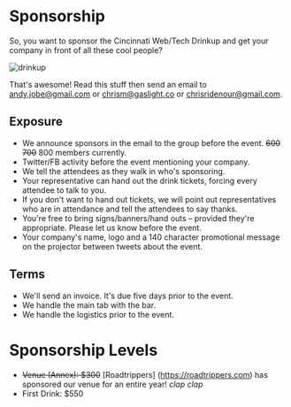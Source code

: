 # Sponsorship

So, you want to sponsor the Cincinnati Web/Tech Drinkup and get your company in front
of all these cool people?

![drinkup](http://photos3.meetupstatic.com/photos/event/a/5/a/c/highres_221142412.jpeg)

That's awesome! Read this stuff
then send an email to andy.jobe@gmail.com or chrism@gaslight.co or chrisridenour@gmail.com.

## Exposure

* We announce sponsors in the email to the group before the event. ~~600~~ ~~700~~ 800 members currently.
* Twitter/FB activity before the event mentioning your company.
* We tell the attendees as they walk in who's sponsoring.
* Your representative can hand out the drink tickets, forcing every attendee to talk to you.
* If you don't want to hand out tickets, we will point out representatives who are in attendance and tell the attendees to say thanks.
* You're free to bring signs/banners/hand outs – provided they're appropriate. Please let us know before the event.
* Your company's name, logo and a 140 character promotional message on the projector between tweets about the event.

## Terms

* We'll send an invoice. It's due five days prior to the event.
* We handle the main tab with the bar.
* We handle the logistics prior to the event.

# Sponsorship Levels

* ~~Venue (Annex): $300~~  [Roadtrippers] (https://roadtrippers.com) has sponsored our venue for an entire year! *clap* *clap*
* First Drink: $550
